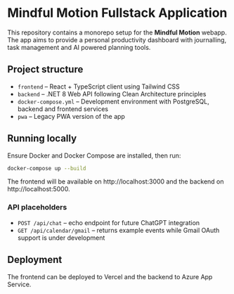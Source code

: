 # Mindful Motion Fullstack Application

This repository contains a monorepo setup for the **Mindful Motion** webapp. The app aims to provide a personal productivity dashboard with journalling, task management and AI powered planning tools.

## Project structure
- `frontend` – React + TypeScript client using Tailwind CSS
- `backend` – .NET 8 Web API following Clean Architecture principles
- `docker-compose.yml` – Development environment with PostgreSQL, backend and frontend services
- `pwa` – Legacy PWA version of the app

## Running locally
Ensure Docker and Docker Compose are installed, then run:

```bash
docker-compose up --build
```

The frontend will be available on http://localhost:3000 and the backend on http://localhost:5000.

### API placeholders
- `POST /api/chat` – echo endpoint for future ChatGPT integration
- `GET /api/calendar/gmail` – returns example events while Gmail OAuth support is under development

## Deployment
The frontend can be deployed to Vercel and the backend to Azure App Service.
